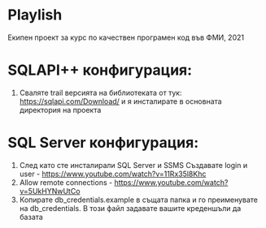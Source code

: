 # Playlish
Екипен проект за курс по качествен програмен код във ФМИ, 2021

# SQLAPI++ конфигурация:
1. Сваляте trail версията на библиотеката от тук: https://sqlapi.com/Download/ и я инсталирате в основната директория на проекта

# SQL Server конфигурация:
1. След като сте инсталирали SQL Server и SSMS Създавате login и user - https://www.youtube.com/watch?v=11Rx35l8Khc
2. Allow remote connections - https://www.youtube.com/watch?v=5UkHYNwUtCo
3. Копирате db_credentials.example в същата папка и го преименувате на db_credentials. В този файл задавате вашите креденшъли да базата
